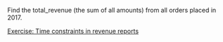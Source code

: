 Find the total_revenue (the sum of all amounts) from all orders placed in 2017.

[Exercise: Time constraints in revenue reports](https://learnsql.com/course/sql-revenue-trend-analysis/total-revenue/basic-revenue-metrics/time-constraints-in-revenue-reports)
